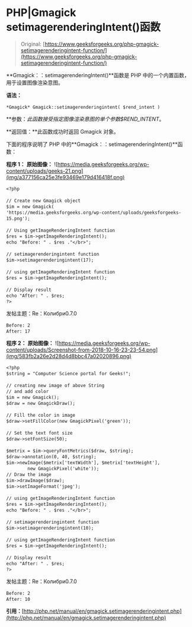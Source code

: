 # PHP|Gmagick setimagerenderingIntent()函数

> Original: [https://www.geeksforgeeks.org/php-gmagick-setimagerenderingintent-function/](https://www.geeksforgeeks.org/php-gmagick-setimagerenderingintent-function/)

**Gmagick：：setimagerenderingIntent()**函数是 PHP 中的一个内置函数，用于设置图像渲染意图。

**语法：**

```
*Gmagick* Gmagick::setimagerenderingintent( $rend_intent )
```

**参数：**此函数接受指定图像渲染意图的单个参数*$REND_INTENT*。

**返回值：**此函数成功时返回 Gmagick 对象。

下面的程序说明了 PHP 中的**Gmagick：：setimagerenderingIntent()**函数：

**程序 1：**
**原始图像：**
![https://media.geeksforgeeks.org/wp-content/uploads/geeks-21.png](img/a377156ca25e3fe93469e179d416418f.png)

```
<?php

// Create new Gmagick object
$im = new Gmagick(
'https://media.geeksforgeeks.org/wp-content/uploads/geeksforgeeks-15.png');

// Using getImageRenderingIntent function
$res = $im->getImageRenderingIntent();
echo "Before: " . $res ."</br>";

// setimagerenderingintent function
$im->setimagerenderingintent(17);

// using getImageRenderingIntent function
$res = $im->getImageRenderingIntent();

// Display result
echo "After: " . $res;
?>
```

发帖主题：Re：Колибри0.7.0

```
Before: 2
After: 17

```

**程序 2：**
**原始图像：**
![https://media.geeksforgeeks.org/wp-content/uploads/Screenshot-from-2018-10-16-23-23-54.png](img/583fb2a26e2d28d4d8bbc47a02020896.png)

```
<?php 
$string = "Computer Science portal for Geeks!"; 

// creating new image of above String 
// and add color
$im = new Gmagick(); 
$draw = new GmagickDraw(); 

// Fill the color in image 
$draw->setFillColor(new GmagickPixel('green')); 

// Set the text font size 
$draw->setFontSize(50); 

$metrix = $im->queryFontMetrics($draw, $string); 
$draw->annotation(0, 40, $string); 
$im->newImage($metrix['textWidth'], $metrix['textHeight'], 
        new GmagickPixel('white')); 
// Draw the image         
$im->drawImage($draw); 
$im->setImageFormat('jpeg'); 

// using getImageRenderingIntent function
$res = $im->getImageRenderingIntent();
echo "Before: " . $res ."</br>";

// setimagerenderingintent function
$im->setimagerenderingintent(10);

// using getImageRenderingIntent function
$res = $im->getImageRenderingIntent();

// Display result
echo "After: " . $res;
?>
```

发帖主题：Re：Колибри0.7.0

```
Before: 2
After: 10 

```

**引用：**[http://php.net/manual/en/gmagick.setimagerenderingintent.php](http://php.net/manual/en/gmagick.setimagerenderingintent.php)
